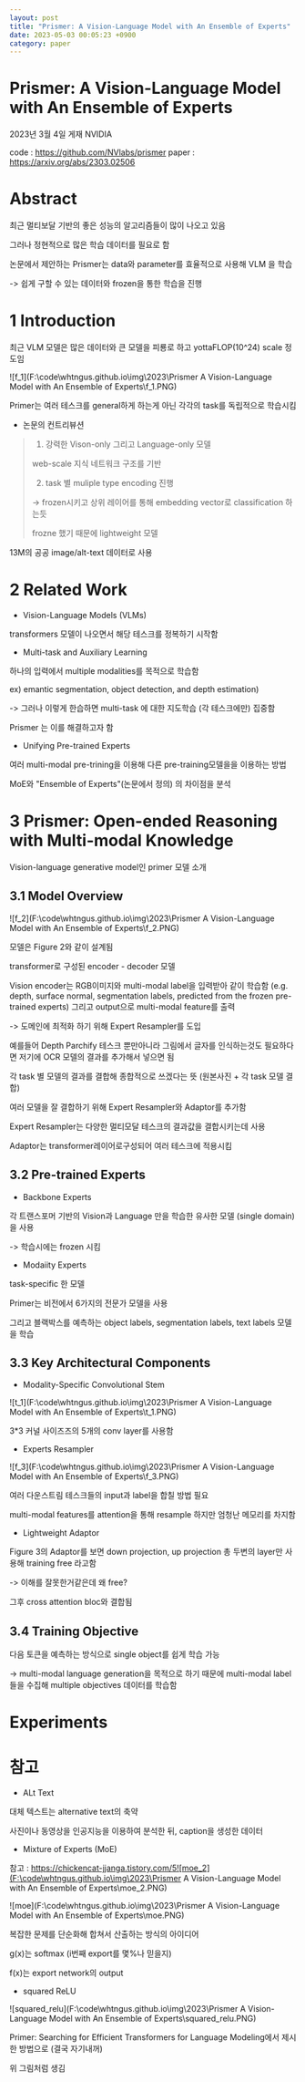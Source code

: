 ```yaml
---
layout: post
title: "Prismer: A Vision-Language Model with An Ensemble of Experts"
date: 2023-05-03 00:05:23 +0900
category: paper
---
```


# Prismer: A Vision-Language Model with An Ensemble of Experts

2023년 3월 4일 게재 
NVIDIA

code : https://github.com/NVlabs/prismer
paper : https://arxiv.org/abs/2303.02506



# Abstract

최근 멀티보달 기반의 좋은 성능의 알고리즘들이 많이 나오고 있음 

그러나 정현적으로 많은 학습 데이터를 필요로 함 

논문에서 제안하는 Prismer는 data와 parameter를 효율적으로 사용해 VLM 을 학습 

-> 쉽게 구할 수 있는 데이터와 frozen을 통한 학습을 진행

# 1 Introduction

최근 VLM 모델은 많은 데이터와 큰 모델을 피룡로 하고 yottaFLOP(10^24) scale 정도임 

![f_1](F:\code\whtngus.github.io\img\2023\Prismer A Vision-Language Model with An Ensemble of Experts\f_1.PNG)

Primer는 여러 테스크를 general하게 하는게 아닌 각각의 task를 독립적으로 학습시킴 

- 논문의 컨트리뷰션

> 1. 강력한 Vison-only 그리고 Language-only 모델 
>
> web-scale 지식 네트워크 구조를 기반
>
> 2. task 별 muliple type encoding 진행
>
> -> frozen시키고 상위 레이어를 통해 embedding vector로 classification 하는듯
>
> frozne 했기 때문에 lightweight 모델

13M의 공공 image/alt-text 데이터로 사용

# 2 Related Work

- Vision-Language Models (VLMs) 

transformers 모델이 나오면서 해당 테스크를 정복하기 시작함 

- Multi-task and Auxiliary Learning

하나의 입력에서 multiple modalities를 목적으로 학습함 

ex) emantic segmentation, object detection, and depth estimation)

-> 그러나 이렇게 한습하면 multi-task 에 대한 지도학습 (각 테스크에만) 집중함

Prismer 는 이를 해결하고자 함 

- Unifying Pre-trained Experts 

여러 multi-modal pre-trining을 이용해 다른 pre-training모델을을 이용하는 방법 



MoE와 "Ensemble of Experts"(논문에서 정의) 의 차이점을 분석



# 3 Prismer: Open-ended Reasoning with Multi-modal Knowledge

Vision-language generative model인 primer 모델 소개

## 3.1 Model Overview

![f_2](F:\code\whtngus.github.io\img\2023\Prismer A Vision-Language Model with An Ensemble of Experts\f_2.PNG)

모델은 Figure 2와 같이 설계됨 

transformer로 구성된 encoder - decoder 모델

Vision encoder는 RGB이미지와 multi-modal label을 입력받아 같이 학습함 (e.g. depth, surface normal, segmentation labels, predicted from the frozen pre-trained experts) 그리고 output으로 multi-modal feature를 출력

-> 도메인에 최적화 하기 위해 Expert Resampler를 도입

예를들어 Depth Parchify 테스크 뿐만아니라 그림에서 글자를 인식하는것도 필요하다면 저기에 OCR 모델의 결과를 추가해서 넣으면 됨 

각 task 별 모델의 결과를 결합해 종합적으로 쓰겠다는 뜻 (원본사진 + 각 task 모델 결합)



여러 모델을 잘 결합하기 위해 Expert Resampler와 Adaptor를 추가함 

Expert Resampler는 다양한 멀티모달 테스크의 결과값을 결합시키는데 사용 

Adaptor는 transformer레이어로구성되어 여러 테스크에 적용시킴

## 3.2 Pre-trained Experts

- Backbone Experts

각 트랜스포머 기반의 Vision과 Language 만을 학습한 유사한 모델 (single domain)을 사용 

-> 학습시에는 frozen 시킴

- Modaiity Experts

task-specific 한 모델 

Primer는 비전에서 6가지의 전문가 모델을 사용 

그리고 블랙박스를 예측하는 object labels, segmentation labels, text labels 모델을 학습

## 3.3 Key Architectural Components

- Modality-Specific Convolutional Stem

![t_1](F:\code\whtngus.github.io\img\2023\Prismer A Vision-Language Model with An Ensemble of Experts\t_1.PNG)

3*3 커널 사이즈즈의 5개의 conv layer를 사용함

- Experts Resampler

![f_3](F:\code\whtngus.github.io\img\2023\Prismer A Vision-Language Model with An Ensemble of Experts\f_3.PNG)

여러 다운스트림 테스크들의 input과 label을 합칠 방법 필요

multi-modal features를 attention을 통해 resample 하지만 엄청난 메모리를 차지함 

- Lightweight Adaptor

Figure 3의 Adaptor를 보면 down projection, up projection 총 두변의 layer만 사용해 training free 라고함

-> 이해를 잘못한거같은데 왜 free?

그후 cross attention bloc와 결합됨 

## 3.4 Training Objective

다음 토큰을 예측하는 방식으로 single object를 쉽게 학습 가능 

-> multi-modal language generation을 목적으로 하기 때문에 multi-modal label들을 수집해 multiple objectives 데이터를 학습함



# Experiments



















# 참고

- ALt Text

대체 텍스트는 alternative text의 축약

사진이나 동영상을 인공지능을 이용하여 분석한 뒤, caption을 생성한 데이터

- Mixture of Experts (MoE)

참고 : https://chickencat-jjanga.tistory.com/5![moe_2](F:\code\whtngus.github.io\img\2023\Prismer A Vision-Language Model with An Ensemble of Experts\moe_2.PNG)

![moe](F:\code\whtngus.github.io\img\2023\Prismer A Vision-Language Model with An Ensemble of Experts\moe.PNG)

복잡한 문제를 단순화해 합쳐서 산출하는 방식의 아이디어 

g(x)는 softmax  (i번째 export를 몇%나 믿을지)

f(x)는 export network의 output

- squared ReLU

![squared_relu](F:\code\whtngus.github.io\img\2023\Prismer A Vision-Language Model with An Ensemble of Experts\squared_relu.PNG)

Primer: Searching for Efficient Transformers for Language Modeling에서 제시한 방법으로 (결국 자기내꺼) 

위 그림처럼 생김

